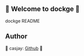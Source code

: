## 👋 Welcome to dockge 🚀  

dockge README  
  
  
## Author  

🤖 casjay: [Github](https://github.com/casjay) 🤖  
